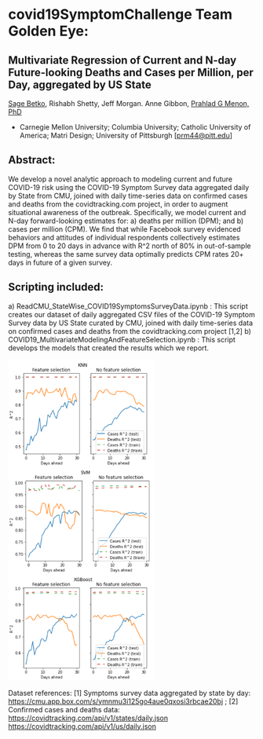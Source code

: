 # covid19SymptomChallenge Team Golden Eye:

## Multivariate Regression of Current and N-day Future-looking Deaths and Cases per Million, per Day, aggregated by US State

[Sage Betko](http://www.github.com/pkla), Rishabh Shetty, Jeff Morgan. Anne Gibbon, [Prahlad G Menon, PhD](http://www.github.com/menonpg)
- Carnegie Mellon University; Columbia University; Catholic University of America; Matri Design; University of Pittsburgh [prm44@pitt.edu]

## Abstract: 
We develop a novel analytic approach to modeling current and future COVID-19 risk using the COVID-19 Symptom Survey data aggregated daily by State from CMU, joined with daily time-series data on confirmed cases and deaths  from the covidtracking.com project, in order to augment situational awareness of the outbreak. 
Specifically, we model current and N-day forward-looking estimates for: a) deaths per million (DPM); and b) cases per million (CPM). We find that while Facebook survey evidenced behaviors and attitudes of individual respondents collectively estimates DPM from 0 to 20 days in advance with R^2 north of 80% in out-of-sample testing, whereas the same survey data optimally predicts CPM rates 20+ days in future of a given survey. 

## Scripting included:
a) ReadCMU_StateWise_COVID19SymptomsSurveyData.ipynb :  This script creates our dataset of daily aggregated CSV files of the COVID-19 Symptom Survey data by US State curated by CMU, joined with daily time-series data on confirmed cases and deaths  from the covidtracking.com project [1,2] 
b) COVID19_MultivariateModelingAndFeatureSelection.ipynb : This script develops the models that created the results which we report. 

![Results from KNN, SVM and XGBoost regression modeling of DPM and CPM N=0 to N=30 days in future](https://github.com/menonpg/covid19SymptomChallenge/raw/master/Result01.PNG)

Dataset references:
[1] Symptoms survey data aggregated by state by day: https://cmu.app.box.com/s/ymnmu3i125go4aue0qxosi3rbcae20bj ;
[2] Confirmed cases and deaths data:  https://covidtracking.com/api/v1/states/daily.json https://covidtracking.com/api/v1/us/daily.json

